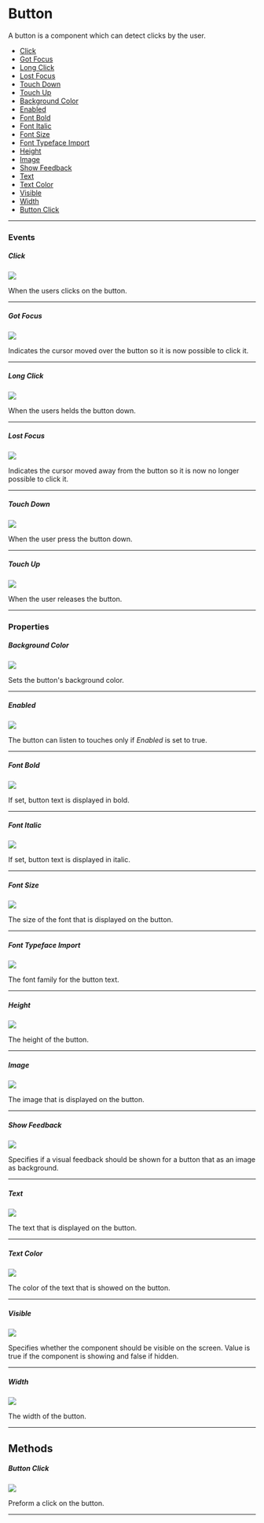 # Button

A button is a component which can detect clicks by the user.

* [Click](#click)
* [Got Focus](#got-focus)
* [Long Click](#long-click)
* [Lost Focus](#lost-focus)
* [Touch Down](#touch-down)
* [Touch Up](#touch-up)
* [Background Color](#background-color)
* [Enabled](#enabled)
* [Font Bold](#font-bold)
* [Font Italic](#font-italic)
* [Font Size](#font-size)
* [Font Typeface Import](#font-typeface-import)
* [Height](#height)
* [Image](#image)
* [Show Feedback](#show-feedback)
* [Text](#text)
* [Text Color](#text-color)
* [Visible](#visible)
* [Width](#width)
* [Button Click](#button-click)

---

### Events

##### Click

![](/assets/user-interface/button/Click.png)

When the users clicks on the button.

---

##### Got Focus

![](/assets/user-interface/button/GotFocus.png)

Indicates the cursor moved over the button so it is now possible to click it.

---

##### Long Click

![](/assets/user-interface/button/LongClick.png)

When the users helds the button down.

---

##### Lost Focus

![](/assets/user-interface/button/LostFocus.png)

Indicates the cursor moved away from the button so it is now no longer possible to click it.

---

##### Touch Down

![](/assets/user-interface/button/TouchDown.png)

When the user press the button down.

---

##### Touch Up

![](/assets/user-interface/button/TouchUp.png)

When the user releases the button.

---

### Properties

##### Background Color

![](/assets/user-interface/button/BackgroundColor.png)

Sets the button's background color.

---

##### Enabled

![](/assets/user-interface/button/Enabled.png)

The button can listen to touches only if _Enabled_ is set to true.

---

##### Font Bold

![](/assets/user-interface/button/FontBold.png)

If set, button text is displayed in bold.

---

##### Font Italic

![](/assets/user-interface/button/FontItalic.png)

If set, button text is displayed in italic.

---

##### Font Size

![](/assets/user-interface/button/FontSize.png)

The size of the font that is displayed on the button.

---

##### Font Typeface Import

![](/assets/user-interface/button/FontTypefaceImport.png)

The font family for the button text.

---

##### Height

![](/assets/user-interface/button/Height.png)

The height of the button.

---

##### Image

![](/assets/user-interface/button/Image.png)

The image that is displayed on the button.

---

##### Show Feedback

![](/assets/user-interface/button/ShowFeedback.png)

Specifies if a visual feedback should be shown for a button that as an image as background.

---

##### Text

![](/assets/user-interface/button/Text.png)

The text that is displayed on the button.

---

##### Text Color

![](/assets/user-interface/button/TextColor.png)

The color of the text that is showed on the button.

---

##### Visible

![](/assets/user-interface/button/Visible.png)

Specifies whether the component should be visible on the screen. Value is true if the component is showing and false if hidden.

---

##### Width

![](/assets/user-interface/button/Width.png)

The width of the button.

---

## Methods

##### Button Click

![](/assets/user-interface/button/ButtonClick.png)

Preform a click on the button.

---

